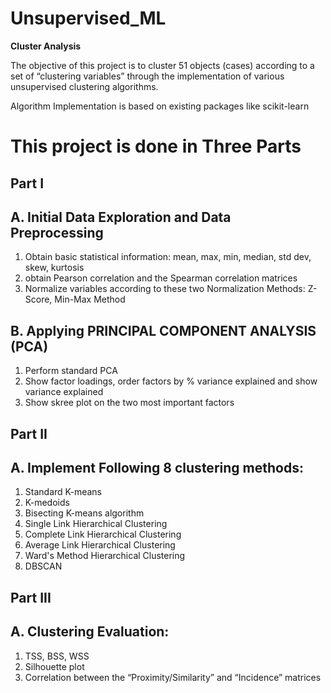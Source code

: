 # Unsupervised_ML
<strong> Cluster Analysis </strong>

<p> The objective of this project is to cluster 51 objects (cases) according to a set of “clustering variables” through the
implementation of various unsupervised clustering algorithms. </p>
<p> Algorithm Implementation is based on existing packages like scikit-learn </p>

# This project is done in Three Parts
## Part I
## A. Initial Data Exploration and Data Preprocessing
<ol>
  <li> Obtain basic statistical information: mean, max, min, median, std dev, skew, kurtosis </li>
  <li> obtain Pearson correlation and the Spearman correlation matrices </li>
  <li> Normalize variables according to these two Normalization Methods: Z-Score, Min-Max Method </li>
</ol>

## B. Applying PRINCIPAL COMPONENT ANALYSIS (PCA)
<ol>
  <li> Perform standard PCA </li>
  <li> Show factor loadings, order factors by % variance explained and show variance explained</li>
  <li> Show skree plot on the two most important factors </li>
</ol>

## Part II
## A. Implement Following 8 clustering methods:
<ol>
  <li> Standard K-means </li>
  <li> K-medoids</li>
  <li> Bisecting K-means algorithm </li>
  <li> Single Link Hierarchical Clustering </li>
  <li> Complete Link Hierarchical Clustering </li>
  <li> Average Link Hierarchical Clustering </li>
  <li> Ward's Method Hierarchical Clustering </li>
  <li> DBSCAN </li>
</ol>

## Part III
## A. Clustering Evaluation:
<ol>
  <li> TSS, BSS, WSS </li>
  <li> Silhouette plot </li>
  <li> Correlation between the “Proximity/Similarity” and “Incidence” matrices </li>
</ol>
  
